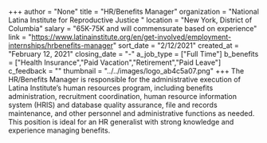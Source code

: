 +++
author = "None"
title = "HR/Benefits Manager"
organization = "National Latina Institute for Reproductive Justice "
location = "New York, District of Columbia"
salary = "65K-75K and will commensurate based on experience"
link = "https://www.latinainstitute.org/en/get-involved/employment-internships/hrbenefits-manager"
sort_date = "2/12/2021"
created_at = "February 12, 2021"
closing_date = "-"
a_job_type = ["Full Time"]
b_benefits = ["Health Insurance","Paid Vacation","Retirement","Paid Leave"]
c_feedback = ""
thumbnail = "../../images/logo_ab4c5a07.png"
+++
The HR/Benefits Manager is responsible for the administrative execution of Latina Institute’s human resources program, including benefits administration, recruitment coordination, human resource information system (HRIS) and database quality assurance, file and records maintenance, and other personnel and administrative functions as needed. This position is ideal for an HR generalist with strong knowledge and experience managing benefits.